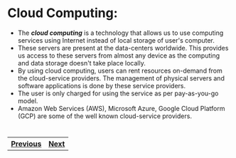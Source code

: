 # Cloud Computing:

- The **_cloud computing_** is a technology that allows us to use computing services using Internet instead of local storage of user's computer. 
- These servers are present at the data-centers worldwide. This provides us access to these servers from almost any device as the computing and data storage doesn't take place locally. 
- By using cloud computing, users can rent resources on-demand from the cloud-service providers. The management of physical servers and software applications is done by these service providers. 
- The user is only charged for using the service as per pay-as-you-go model.
- Amazon Web Services (AWS), Microsoft Azure, Google Cloud Platform (GCP) are some of the well known cloud-service providers.
 #
 #
<table width = "300%"><tr><th><a href = "Introduction.md">Previous</a></th><th> <a href = "Advantages.md">Next</a></th></tr></table>
